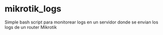 # mikrotik_logs
Simple bash script para monitorear logs en un servidor donde se envian los logs de un router Mikrotik
